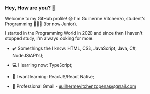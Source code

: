 ### Hey, How are you? 👋

Welcome to my GitHub profile! 😄
I'm Guilherme Vitchenzo, student's Programming 👨🏻‍💻 (for now Junior).

I started in the Programming World in 2020 and since then I haven't stopped study, I'm always looking for more.

- ✔️ Some things the I know: HTML, CSS, JavaScript, Java, C#, NodeJS(API's);
- 💻 I learning now: TypeScript;
- 💭 I want learning: ReactJS/React Native;

- 📧 Professional Gmail - guilhermevitchenzopenas@gmail.com
